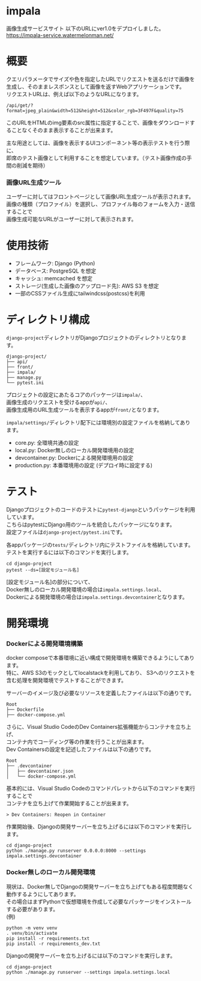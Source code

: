 # impala
画像生成サービスサイト
以下のURLにver1.0をデプロイしました。
https://impala-service.watermelonman.net/

# 概要
クエリパラメータでサイズや色を指定したURLでリクエストを送るだけで画像を生成し、そのままレスポンスとして画像を返すWebアプリケーションです。  
リクエストURLは、例えば以下のようなURLになります。
```
/api/get/?format=jpeg_plain&width=512&height=512&color_rgb=3F497F&quality=75
```
このURLをHTMLのimg要素のsrc属性に指定することで、画像をダウンロードすることなくそのまま表示することが出来ます。

主な用途としては、画像を表示するUIコンポーネント等の表示テストを行う際に、  
即席のテスト画像として利用することを想定しています。（テスト画像作成の手間の削減を期待）

### 画像URL生成ツール
ユーザーに対してはフロントページとして画像URL生成ツールが表示されます。  
画像の種類（プロファイル）を選択し、プロファイル毎のフォームを入力・送信することで  
画像生成可能なURLがユーザーに対して表示されます。

# 使用技術
- フレームワーク: Django (Python)
- データベース: PostgreSQL を想定
- キャッシュ: memcached を想定
- ストレージ(生成した画像のアップロード先): AWS S3 を想定
- 一部のCSSファイル生成にtailwindcss(postcss)を利用

# ディレクトリ構成
`django-project`ディレクトリがDjangoプロジェクトのディレクトリとなります。
```
django-project/
├── api/
├── front/
├── impala/
├── manage.py
└── pytest.ini
```
プロジェクトの設定にあたるコアのパッケージは`impala/`、  
画像生成のリクエストを受けるappが`api/`、  
画像生成用のURL生成ツールを表示するappが`front/`となります。

`impala/settings/`ディレクトリ配下には環境別の設定ファイルを格納してあります。
- core.py: 全環境共通の設定
- local.py: Docker無しのローカル開発環境用の設定
- devcontainer.py: Dockerによる開発環境用の設定
- production.py: 本番環境用の設定 (デプロイ時に設定する)

# テスト
Djangoプロジェクトのコードのテストに`pytest-django`というパッケージを利用しています。  
こちらはpytestにDjango用のツールを統合したパッケージになります。  
設定ファイルは`django-project/pytest.ini`です。

各appパッケージの`tests/`ディレクトリ内にテストファイルを格納しています。  
テストを実行するには以下のコマンドを実行します。
```
cd django-project
pytest --ds=[設定モジュール名]
```
[設定モジュール名]の部分について、  
Docker無しのローカル開発環境の場合は`impala.settings.local`、  
Dockerによる開発環境の場合は`impala.settings.devcontainer`となります。

# 開発環境
### Dockerによる開発環境構築
docker composeで本番環境に近い構成で開発環境を構築できるようにしてあります。  
特に、AWS S3のモックとしてlocalstackを利用しており、
S3へのリクエストを含む処理を開発環境でテストすることができます。

サーバーのイメージ及び必要なリソースを定義したファイルは以下の通りです。
```
Root
├── Dockerfile
├── docker-compose.yml
```

さらに、Visual Studio CodeのDev Containers拡張機能からコンテナを立ち上げ、  
コンテナ内でコーディング等の作業を行うことが出来ます。  
Dev Containersの設定を記述したファイルは以下の通りです。
```
Root
├── .devcontainer
│   ├── devcontainer.json
│   └── docker-compose.yml
```

基本的には、Visual Studio Codeのコマンドパレットから以下のコマンドを実行することで  
コンテナを立ち上げて作業開始することが出来ます。  
```
> Dev Containers: Reopen in Container
```

作業開始後、Djangoの開発サーバーを立ち上げるには以下のコマンドを実行します。
```
cd django-project
python ./manage.py runserver 0.0.0.0:8000 --settings impala.settings.devcontainer
```

### Docker無しのローカル開発環境
現状は、Docker無しでDjangoの開発サーバーを立ち上げてもある程度問題なく動作するようにしてあります。  
その場合はまずPythonで仮想環境を作成して必要なパッケージをインストールする必要があります。  
(例)
```
python -m venv venv
. venv/bin/activate
pip install -r requirements.txt
pip install -r requirements_dev.txt
```

Djangoの開発サーバーを立ち上げるには以下のコマンドを実行します。
```
cd django-project
python ./manage.py runserver --settings impala.settings.local
```